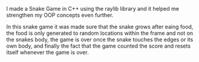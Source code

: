 I made a Snake Game in C++ using the raylib library and it helped me strengthen my OOP concepts even further.

In this snake game it was made sure that the snake grows after eaing food, the food is only generated to random locations within the frame and not on the snakes body, the game is over once the snake touches the edges or its own body, and finally the fact that the game counted the score and resets itself whenever the game is over.